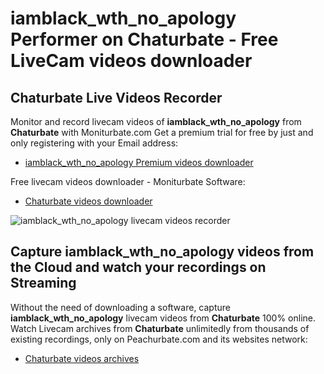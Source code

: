 # iamblack_wth_no_apology Performer on Chaturbate - Free LiveCam videos downloader

## Chaturbate Live Videos Recorder

Monitor and record livecam videos of **iamblack_wth_no_apology** from **Chaturbate** with Moniturbate.com
Get a premium trial for free by just and only registering with your Email address:
* [iamblack_wth_no_apology Premium videos downloader](https://moniturbate.com/request-demo-licence-key.html)

Free livecam videos downloader - Moniturbate Software:
* [Chaturbate videos downloader](https://moniturbate.com/moniturbate-download-software.html)

![iamblack_wth_no_apology livecam videos recorder](https://peachurnet.com/templates/moniturbate-software.png)


## Capture iamblack_wth_no_apology videos from the Cloud and watch your recordings on Streaming

Without the need of downloading a software, capture **iamblack_wth_no_apology** livecam videos from **Chaturbate** 100% online.
Watch Livecam archives from **Chaturbate** unlimitedly from thousands of existing recordings, only on Peachurbate.com and its websites network:
* [Chaturbate videos archives](https://peachurnet.com/)